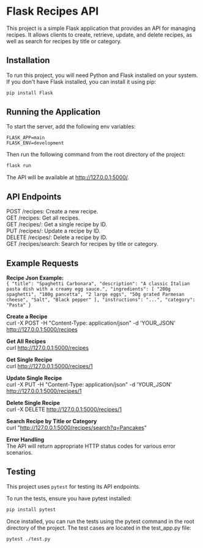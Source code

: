 # Flask Recipes API

This project is a simple Flask application that provides an API for managing recipes. It allows clients to create, retrieve, update, and delete recipes, as well as search for recipes by title or category.

## Installation

To run this project, you will need Python and Flask installed on your system. If you don't have Flask installed, you can install it using pip:

```bash
pip install Flask
```
## Running the Application
To start the server, add the following env variables:
```chatinput
FLASK_APP=main
FLASK_ENV=development
```
Then run the following command from the root directory of the project:

```bash
flask run
```
The API will be available at http://127.0.0.1:5000/.

## API Endpoints
POST /recipes: Create a new recipe.<br>
GET /recipes: Get all recipes.<br>
GET /recipes/<id>: Get a single recipe by ID.<br>
PUT /recipes/<id>: Update a recipe by ID.<br>
DELETE /recipes/<id>: Delete a recipe by ID.<br>
GET /recipes/search: Search for recipes by title or category.

## Example Requests
<b>Recipe Json Example:</b><br>
`{
   "title": "Spaghetti Carbonara",
   "description": "A classic Italian pasta dish with a creamy egg sauce.",
   "ingredients": [
       "200g spaghetti",
       "100g pancetta",
       "2 large eggs",
       "50g grated Parmesan cheese",
       "Salt",
       "Black pepper"
   ],
   "instructions": "...",
   "category": "Pasta"
}`<br>

<b>Create a Recipe</b><br>
curl -X POST -H "Content-Type: application/json" -d 'YOUR_JSON' http://127.0.0.1:5000/recipes

<b>Get All Recipes</b><br>
curl http://127.0.0.1:5000/recipes

<b>Get Single Recipe</b><br>
curl http://127.0.0.1:5000/recipes/1

<b>Update Single Recipe</b><br>
curl -X PUT -H "Content-Type: application/json" -d 'YOUR_JSON' http://127.0.0.1:5000/recipes/1

<b>Delete Single Recipe</b><br>
curl -X DELETE http://127.0.0.1:5000/recipes/1

<b>Search Recipe by Title or Category</b><br>
curl "http://127.0.0.1:5000/recipes/search?q=Pancakes"

<b>Error Handling</b><br>
The API will return appropriate HTTP status codes for various error scenarios.

## Testing

This project uses ```pytest``` for testing its API endpoints.

To run the tests, ensure you have pytest installed:

```bash
pip install pytest
```

Once installed, you can run the tests using the pytest command in the root directory of the project. 
The test cases are located in the test_app.py file:
```bash
pytest ./test.py
```